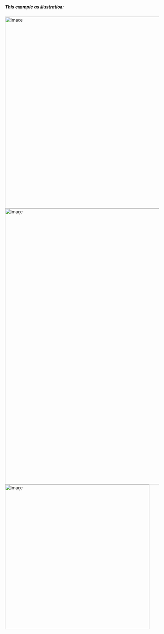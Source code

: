 ##### This example as illustration:
<img width="628" alt="image" src="https://user-images.githubusercontent.com/689226/160302485-0439d8d5-1ee8-47ee-8db5-e6c47543f5c7.png">

<img width="904" alt="image" src="https://user-images.githubusercontent.com/689226/160302846-3e8b3955-e387-4372-ad11-823ec1f51983.png">
<img width="473" alt="image" src="https://user-images.githubusercontent.com/689226/160302505-1df459df-0e19-4141-b49b-ade62e80ec55.png">
